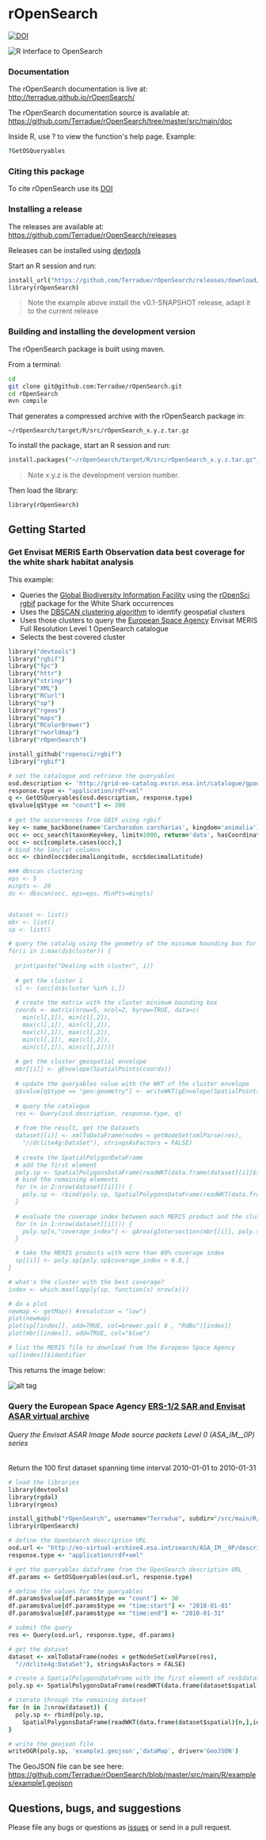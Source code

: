 # rOpenSearch

[![DOI](https://zenodo.org/badge/3806/Terradue/rOpenSearch.png)](http://dx.doi.org/10.5281/zenodo.10642)

<a href='http://dx.doi.org/10.5281/zenodo.10642'><img style='float: left' src='https://zenodo.org/badge/3806/Terradue/rOpenSearch.png'></a>

R interface to OpenSearch

### Documentation

The rOpenSearch documentation is live at: http://terradue.github.io/rOpenSearch/

The rOpenSearch documentation source is available at: https://github.com/Terradue/rOpenSearch/tree/master/src/main/doc

Inside R, use ?_<function name>_ to view the function's help page. Example:

```coffee
?GetOSQueryables
```

### Citing this package

To cite rOpenSearch use its [DOI](http://dx.doi.org/10.5281/zenodo.10642) 

### Installing a release

The releases are available at: https://github.com/Terradue/rOpenSearch/releases

Releases can be installed using [devtools](http://www.rstudio.com/products/rpackages/devtools/)

Start an R session and run:

```coffee
install_url("https://github.com/Terradue/rOpenSearch/releases/download/v0.1-SNAPSHOT/rOpenSearch_0.1.0.tar.gz")
library(rOpenSearch)
```

> Note the example above install the v0.1-SNAPSHOT release, adapt it to the current release

### Building and installing the development version

The rOpenSearch package is built using maven.

From a terminal: 

```bash
cd
git clone git@github.com:Terradue/rOpenSearch.git
cd rOpenSearch
mvn compile
```

That generates a compressed archive with the rOpenSearch package in:

```
~/rOpenSearch/target/R/src/rOpenSearch_x.y.z.tar.gz
```
To install the package, start an R session and run:

```coffee
install.packages("~/rOpenSearch/target/R/src/rOpenSearch_x.y.z.tar.gz", repos=NULL, type="source")
```

> Note x.y.z is the development version number.

Then load the library:

```coffee
library(rOpenSearch)
```

## Getting Started 

### Get Envisat MERIS Earth Observation data best coverage for the white shark habitat analysis

This example:

* Queries the [Global Biodiversity Information Facility](http://www.gbif.org/dF) using the [rOpenSci](http://ropensci.org/) [rgbif](http://ropensci.org/tutorials/rgbif_tutorial.html) package for the White Shark occurrences
* Uses the [DBSCAN clustering algorithm](http://en.wikipedia.org/wiki/DBSCAN) to identify geospatial clusters 
* Uses those clusters to query the [European Space Agency](http://www.esa.int/ESA) Envisat MERIS Full Resolution Level 1 OpenSearch catalogue
* Selects the best covered cluster

```coffee
library("devtools")
library("rgbif")
library("fpc")
library("httr")
library("stringr")
library("XML")
library("RCurl")
library("sp")
library("rgeos") 
library("maps") 
library("RColorBrewer")
library("rworldmap")
library("rOpenSearch")

install_github("ropensci/rgbif")
library("rgbif")

# set the catalogue and retrieve the queryables
osd.description <- 'http://grid-eo-catalog.esrin.esa.int/catalogue/gpod/MER_FRS_1P/description'
response.type <- "application/rdf+xml"
q <- GetOSQueryables(osd.description, response.type)
q$value[q$type == "count"] <- 200
  
# get the occurrences from GBIF using rgbif
key <- name_backbone(name='Carcharodon carcharias', kingdom='animalia')$speciesKey
occ <- occ_search(taxonKey=key, limit=1000, return='data', hasCoordinate=TRUE)
occ <- occ[complete.cases(occ),]
# bind the lon/lat columns
occ <- cbind(occ$decimalLongitude, occ$decimalLatitude)

### dbscan clustering 
eps <- 5
minpts <- 20
ds <- dbscan(occ, eps=eps, MinPts=minpts)


dataset <- list()
mbr <- list()
sp <- list()

# query the catalog using the geometry of the minimum bounding box for each cluster 
for(i in 1:max(ds$cluster)) {
  
  print(paste("Dealing with cluster", i))
  
  # get the cluster i
  cl <- (occ[ds$cluster %in% i,])
  
  # create the matrix with the cluster minimum bounding box
  coords <- matrix(nrow=5, ncol=2, byrow=TRUE, data=c(
    min(cl[,1]), min(cl[,2]), 
    max(cl[,1]), min(cl[,2]), 
    max(cl[,1]), max(cl[,2]), 
    min(cl[,1]), max(cl[,2]), 
    min(cl[,1]), min(cl[,2])))
  
  # get the cluster geospatial envelope
  mbr[[i]] <- gEnvelope(SpatialPoints(coords))
  
  # update the queryables value with the WKT of the cluster envelope 
  q$value[q$type == "geo:geometry"] <- writeWKT(gEnvelope(SpatialPoints(coords)))
  
  # query the catalogue
  res <- Query(osd.description, response.type, q)
  
  # from the result, get the Datasets
  dataset[[i]] <- xmlToDataFrame(nodes = getNodeSet(xmlParse(res), 
    "//dclite4g:DataSet"), stringsAsFactors = FALSE)
  
  # create the SpatialPolygonDataFrame
  # add the first element  
  poly.sp <- SpatialPolygonsDataFrame(readWKT(data.frame(dataset[[i]]$spatial)[1,]), dataset[[i]][1,])
  # bind the remaining elements
  for (n in 2:nrow(dataset[[i]])) {
    poly.sp <- rbind(poly.sp, SpatialPolygonsDataFrame(readWKT(data.frame(dataset[[i]]$spatial)[n,],id=n), dataset[[i]][n,]))  
  } 
  
  # evaluate the coverage index between each MERIS product and the cluster area
  for (n in 1:nrow(dataset[[i]])) {
    poly.sp[n,"coverage_index"] <- gArea(gIntersection(mbr[[i]], poly.sp[n,])) / gArea(mbr[[i]]) 
  }

  # take the MERIS products with more than 80% coverage index
  sp[[i]] <- poly.sp[poly.sp$coverage_index > 0.8,]
}

# what's the cluster with the best coverage?
index <- which.max(lapply(sp, function(x) nrow(x)))

# do a plot
newmap <- getMap() #resolution = "low")
plot(newmap)
plot(sp[[index]], add=TRUE, col=brewer.pal( 8 , "RdBu")[index])
plot(mbr[[index]], add=TRUE, col="blue")

# list the MERIS file to download from the European Space Agency
sp[[index]]$identifier
```

This returns the image below:

![alt tag](src/main/R/examples/MERIS_white_shark.png)


### Query the European Space Agency [ERS-1/2 SAR and Envisat ASAR virtual archive](http://eo-virtual-archive4.esa.int/) 

###### Query the Envisat ASAR Image Mode source packets Level 0 (ASA_IM__0P) series

Return the 100 first dataset spanning time interval 2010-01-01 to 2010-01-31

```coffee
# load the libraries
library(devtools)
library(rgdal)
library(rgeos)

install_github("rOpenSearch", username="Terradue", subdir="/src/main/R/rOpenSearch")
library(rOpenSearch)

# define the OpenSearch description URL
osd.url <- "http://eo-virtual-archive4.esa.int/search/ASA_IM__0P/description"
response.type <- "application/rdf+xml"

# get the queryables dataframe from the OpenSearch description URL
df.params <- GetOSQueryables(osd.url, response.type)

# define the values for the queryables
df.params$value[df.params$type == "count"] <- 30 
df.params$value[df.params$type == "time:start"] <- "2010-01-01"
df.params$value[df.params$type == "time:end"] <- "2010-01-31"

# submit the query
res <- Query(osd.url, response.type, df.params)

# get the dataset
dataset <- xmlToDataFrame(nodes = getNodeSet(xmlParse(res), 
  "//dclite4g:DataSet"), stringsAsFactors = FALSE)

# create a SpatialPolygonsDataFrame with the first element of res$dataset
poly.sp <- SpatialPolygonsDataFrame(readWKT(data.frame(dataset$spatial)[1,]), dataset[1,])

# iterate through the remaining dataset
for (n in 2:nrow(dataset)) {
  poly.sp <- rbind(poly.sp,
    SpatialPolygonsDataFrame(readWKT(data.frame(dataset$spatial)[n,],id=n), dataset[n,]))
}

# write the geojson file
writeOGR(poly.sp, 'example1.geojson','dataMap', driver='GeoJSON')
```

The GeoJSON file can be see here:
https://github.com/Terradue/rOpenSearch/blob/master/src/main/R/examples/example1.geojson

## Questions, bugs, and suggestions

Please file any bugs or questions as [issues](https://github.com/Terradue/rOpenSearch/issues/new) or send in a pull request.


